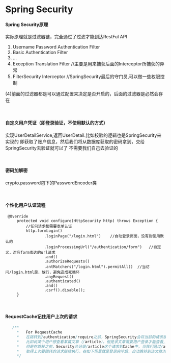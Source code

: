 # Spring Security


#### Spring Security原理

实际原理就是过滤器链，完全通过了过滤才能到达RestFul API

1. Username Password Authentication Filter
2. Basic Authentication Filter
3. ...
4. Exception Translation Filter //主要是用来捕获后面的Interceptor所捕获的异常
5. FilterSecurity Interceptor //SpringSecurity最后的守门员,可以做一些权限控制


(4)前面的过滤器都是可以通过配置来决定是否开启的，后面的过滤器是必然会存在

<br>

#### 自定义用户凭证（即登录验证，不使用默认的方式）

实现UserDetailService,返回UserDetail.比如校验的逻辑也是SpringSecurity来实现的
即获取了账户信息，然后我们将从数据库获取的密码拿到，交给SpringSecurity去验证就可以了
不需要我们自己去验证的

<br>

#### 密码加解密

crypto.password包下的PasswordEncoder类

<br>

#### 个性化用户认证流程

```
 @Override
     protected void configure(HttpSecurity http) throws Exception {
         //任何请求都需要表单认证
         http.formLogin()
                 .loginPage("/login.html")    //自动登录页面，没有则使用默认的
                 .loginProcessingUrl("/authentication/form")   //自定义，对应form表达的url请求
                 .and()
                 .authorizeRequests()
                 .antMatchers("/login.html").permitAll()  //当访问/login.html是，放行，避免造成死循环
                 .anyRequest()
                 .authenticated()
                 .and()
                 .csrf().disable();
     }
```
<br>

#### RequestCache记住用户上次的请求

```java
   /**
     *   For RequestCache
     *   在跳转到/authentication/require之前，SpringSecurity会将当前的请求缓存到HttpSessionRequestCache中
     *   比如说某个用户想查看某篇文章（/article），但是该文章需要用户登录才能查看,所以会自动跳转/authentication/require
     *   但是在跳转之前，Security会记录/article这个请求到Cache中，当我们通过/authentication/require完成登录，就可以从Cache
     *   取得上次要跳转的请求继续执行，在如下场景就是登录完毕后，自动跳转到该文章浏览
     */
```

